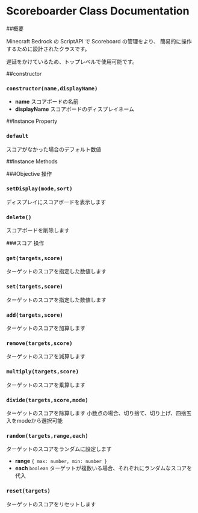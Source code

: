 # Scoreboarder Class Documentation

##概要

Minecraft Bedrock の ScriptAPI で Scoreboard の管理をより、
簡易的に操作するために設計されたクラスです。

遅延をかけているため、トップレベルで使用可能です。

##constructor
### `constructor(name,displayName)`

- **name** スコアボードの名前
- **displayName** スコアボードのディスプレイネーム

##Instance Property

### `default`
スコアがなかった場合のデフォルト数値

##Instance Methods

###Objective 操作

### `setDisplay(mode,sort)`
ディスプレイにスコアボードを表示します
### `delete()`
スコアボードを削除します

###スコア 操作

### `get(targets,score)`
ターゲットのスコアを指定した数値します
### `set(targets,score)`
ターゲットのスコアを指定した数値します

### `add(targets,score)`
ターゲットのスコアを加算します
### `remove(targets,score)`
ターゲットのスコアを減算します
### `multiply(targets,score)`
ターゲットのスコアを乗算します
### `divide(targets,score,mode)`
ターゲットのスコアを除算します
小数点の場合、切り捨て、切り上げ、四捨五入をmodeから選択可能
### `random(targets,range,each)`
ターゲットのスコアをランダムに設定します
- **range** `{ max: number, min: number }`
- **each** `boolean` ターゲットが複数いる場合、それぞれにランダムなスコアを代入
### `reset(targets)`
ターゲットのスコアをリセットします
